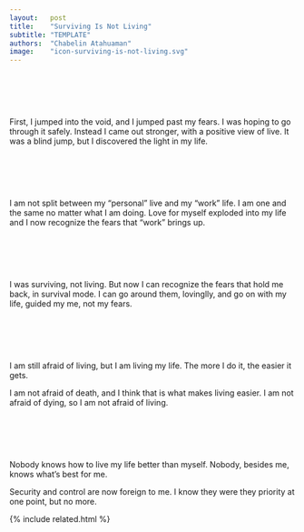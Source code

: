 ```yaml
---
layout:   post
title:    "Surviving Is Not Living"
subtitle: "TEMPLATE"
authors:  "Chabelin Atahuaman"
image:    "icon-surviving-is-not-living.svg"
---
```


<div style="display:none;">
 <p></p>
</div>

<h1>&nbsp;</h1>
 <p>First, I jumped into the void, and I jumped past my fears. I was hoping to go through it safely. Instead I came out stronger, with a positive view of live. It was a blind jump, but I discovered the light in my life.</p>

<h1>&nbsp;</h1>
 <p>I am not split between my &ldquo;personal&rdquo; live and my &ldquo;work&rdquo; life. I am one and the same no matter what I am doing. Love for myself exploded into my life and I now recognize the fears that &ldquo;work&rdquo; brings up.</p>

<h1>&nbsp;</h1>
 <p>I was surviving, not living. But now I can recognize the fears that hold me back, in survival mode. I can go around them, lovinglly, and go on with my life, guided my me, not my fears.</p>

<h1>&nbsp;</h1>
 <p>I am still afraid of living, but I am living my life. The more I do it, the easier it gets.</p>
 <p>I am  not afraid of death, and I think that is what makes living easier. I am not afraid of dying, so I am not afraid of living.</p>

<h1>&nbsp;</h1>
 <p>Nobody knows how to live my life better than myself. Nobody, besides me, knows what&rsquo;s best for me.</p>
 <p>Security and control are now foreign to me. I know they were they priority at one point, but no more.</p>

{% include related.html %}
